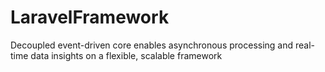 # LaravelFramework
Decoupled event-driven core enables asynchronous processing and real-time data insights on a flexible, scalable framework
